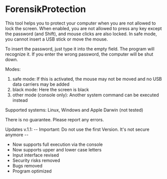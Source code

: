 # ForensikProtection
This tool helps you to protect your computer when you are not allowed to lock the screen.
When enabled, you are not allowed to press any key except the password (and Shift), and mouse clicks are also locked.
In safe mode, you cannot insert a USB stick or move the mouse.

To insert the password, just type it into the empty field. The program will recognize it.
If you enter the wrong password, the computer will be shut down.

Modes:
1. safe mode: If this is activated, the mouse may not be moved and no USB data carriers may be added
2. black mode: Here the screen is black
3. other mode (console only): Another system command can be executed instead

Supported systems: Linux, Windows and Apple Darwin (not tested)

There is no guarantee. Please report any errors.

Updates v.1.1:
-- Important: Do not use the first Version. It's not secure anymore --
- Now supports full execution via the console
- Now supports upper and lower case letters
- Input interface revised
- Security risks removed
- Bugs removed
- Program optimized
